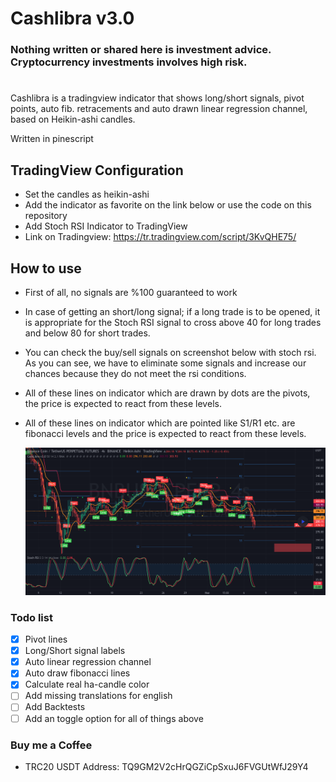 # Cashlibra v3.0

### Nothing written or shared here is investment advice. Cryptocurrency investments involves high risk.

#

Cashlibra is a tradingview indicator that shows long/short signals, pivot points, auto fib. retracements and auto drawn linear regression channel, based on Heikin-ashi candles.

Written in pinescript

## TradingView Configuration

- Set the candles as heikin-ashi
- Add the indicator as favorite on the link below or use the code on this repository
- Add Stoch RSI Indicator to TradingView
- Link on Tradingview: https://tr.tradingview.com/script/3KvQHE75/

## How to use

- First of all, no signals are %100 guaranteed to work
- In case of getting an short/long signal; if a long trade is to be opened, it is appropriate for the Stoch RSI signal to cross above 40 for long trades and below 80 for short trades.
- You can check the buy/sell signals on screenshot below with stoch rsi. As you can see, we have to eliminate some signals and increase our chances because they do not meet the rsi conditions.
- All of these lines on indicator which are drawn by dots are the pivots, the price is expected to react from these levels.
- All of these lines on indicator which are pointed like S1/R1 etc. are fibonacci levels and the price is expected to react from these levels.

  ![](sample.png)

### Todo list

- [x] Pivot lines
- [x] Long/Short signal labels
- [x] Auto linear regression channel
- [x] Auto draw fibonacci lines
- [x] Calculate real ha-candle color
- [ ] Add missing translations for english
- [ ] Add Backtests
- [ ] Add an toggle option for all of things above

### Buy me a Coffee

- TRC20 USDT Address: TQ9GM2V2cHrQGZiCpSxuJ6FVGUtWfJ29Y4
